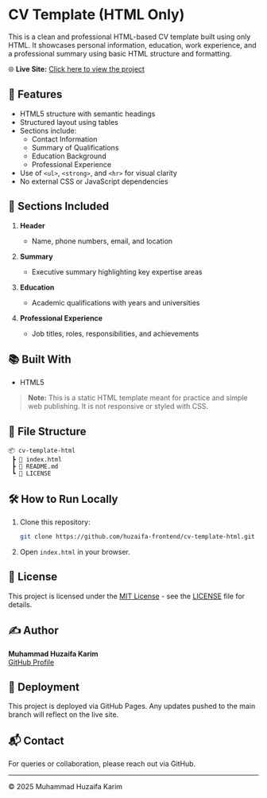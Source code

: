 # CV Template (HTML Only)

This is a clean and professional HTML-based CV template built using only HTML. It showcases personal information, education, work experience, and a professional summary using basic HTML structure and formatting.

🌐 **Live Site:** [Click here to view the project](https://huzaifa-frontend.github.io/cv-template-html/)

## 🚀 Features

- HTML5 structure with semantic headings
- Structured layout using tables
- Sections include:
  - Contact Information
  - Summary of Qualifications
  - Education Background
  - Professional Experience
- Use of `<ul>`, `<strong>`, and `<hr>` for visual clarity
- No external CSS or JavaScript dependencies

## 🧾 Sections Included

1. **Header**
   - Name, phone numbers, email, and location

2. **Summary**
   - Executive summary highlighting key expertise areas

3. **Education**
   - Academic qualifications with years and universities

4. **Professional Experience**
   - Job titles, roles, responsibilities, and achievements

## 📚 Built With

- HTML5

> **Note:** This is a static HTML template meant for practice and simple web publishing. It is not responsive or styled with CSS.

## 📁 File Structure

```
📦 cv-template-html
 ┣ 📄 index.html
 ┣ 📄 README.md
 ┗ 📄 LICENSE
```

## 🛠️ How to Run Locally

1. Clone this repository:
   ```bash
   git clone https://github.com/huzaifa-frontend/cv-template-html.git
   ```
2. Open `index.html` in your browser.

## 📄 License

This project is licensed under the [MIT License](LICENSE) - see the [LICENSE](LICENSE) file for details.

## ✍️ Author

**Muhammad Huzaifa Karim**  
[GitHub Profile](https://github.com/huzaifakarim1)

## 🔄 Deployment

This project is deployed via GitHub Pages. Any updates pushed to the main branch will reflect on the live site.

## 📬 Contact

For queries or collaboration, please reach out via GitHub.

---

© 2025 Muhammad Huzaifa Karim
